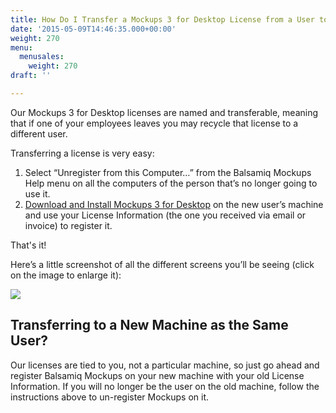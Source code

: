 ```yaml
---
title: How Do I Transfer a Mockups 3 for Desktop License from a User to Another?
date: '2015-05-09T14:46:35.000+00:00'
weight: 270
menu:
  menusales:
    weight: 270
draft: ''

---
```


Our Mockups 3 for Desktop licenses are named and transferable, meaning that if one of your employees leaves you may recycle that license to a different user.

Transferring a license is very easy:

1.  Select “Unregister from this Computer…” from the Balsamiq Mockups Help menu on all the computers of the person that’s no longer going to use it.
2.  [Download and Install Mockups 3 for Desktop](https://balsamiq.com/download) on the new user’s machine and use your License Information (the one you received via email or invoice) to register it.

That's it!

Here’s a little screenshot of all the different screens you’ll be seeing (click on the image to enlarge it):

[![](https://media.balsamiq.com/images/faq/registerunregister.jpg)](https://media.balsamiq.com/images/faq/registerunregister.jpg)

## Transferring to a New Machine as the Same User?

Our licenses are tied to you, not a particular machine, so just go ahead and register Balsamiq Mockups on your new machine with your old License Information. If you will no longer be the user on the old machine, follow the instructions above to un-register Mockups on it.
